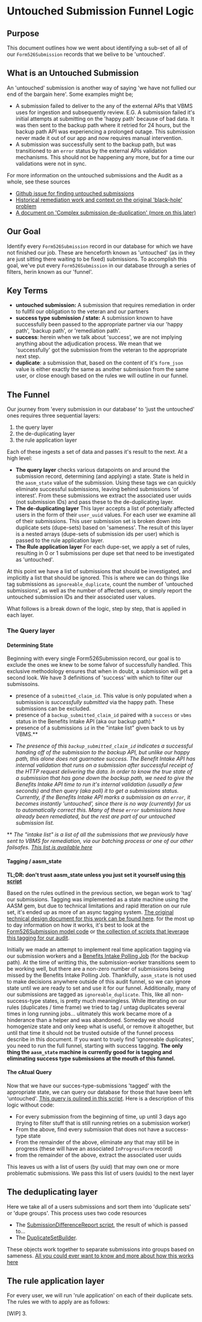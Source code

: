 # Untouched Submission Funnel Logic

## Purpose 
This document outlines how we went about identifying a sub-set of all of our `Form526Submission` records that we belive to be 'untouched'. 

## What is an Untouched Submission
An 'untouched' submission is another way of saying 'we have not fullied our end of the bargain here'. Some examples might be;
- A submission failed to deliver to the any of the external APIs that VBMS uses for ingestion and subsequently review.  E.G.  A submission failed it's initial attempts at submitting on the 'happy path' because of bad data.  It was then sent to the backup path where it retried for 24 hours, but the backup path API was experiencing a prolonged outage.  This submission never made it out of our app and now requires manual intervention.
- A submission was successfully sent to the backup path, but was transitioned to an `error` status by the external APIs validation mechanisms.  This should not be happening any more, but for a time our validations were not in sync.

For more information on the untouched submissions and the Audit as a whole, see these sources
- [Github issue for finding untouched submissions](https://github.com/department-of-veterans-affairs/va.gov-team/issues/80624)
- [Historical remediation work and context on the original 'black-hole' problem](https://github.com/department-of-veterans-affairs/va.gov-team/blob/master/products/disability/526ez/engineering_research/526_failure_batching_and_triage_handoff.md)
- [A document on 'Complex submission de-duplication' (more on this later)](https://github.com/department-of-veterans-affairs/va.gov-team/blob/master/products/disability/526ez/engineering_research/complex_submission_deduplication.md)

## Our Goal
Identify every `Form526Submission` record in our database for which we have not finished our job.  These are henceforth known as 'untouched' (as in they are just sitting there waiting to be fixed) submissions. To accomplish this goal, we've put every `Form526Submission` in our database through a series of filters, herin known as our 'funnel'.

## Key Terms
- **untouched submission:** A submission that requires remediation in order to fullfil our obligation to the veteran and our partners
- **success type submission / state:** A submission known to have successfully been passed to the appropriate partner via our 'happy path', 'backup path', or 'remediation path'.
- **success**: herein when we talk about 'success', we are not implying anything about the adjudication process.  We mean that we 'successfully' got the submission from the veteran to the appropriate next step.
- **duplicate**: a submission that, based on the content of it's `form_json` value is either exactly the same as another submission from the same user, or close enough based on the rules we will outline in our funnel.

## The Funnel

Our journey from 'every submission in our database' to 'just the untouched' ones requires three sequential layers:

1. the query layer
2. the de-duplicating layer
3. the rule application layer

Each of these ingests a set of data and passes it's result to the next.  At a high level:

- **The query layer** checks various datapoints on and around the submission record, determining (and applying) a state. State is held in the `aasm_state` value of the submission. Using these tags we can quickly eliminate successful submissions, leaving behind submissions 'of interest'.  From these submissions we extract the associated user uuids (not submission IDs) and pass these to the de-duplicating layer.
- **The de-duplicating layer** This layer accepts a list of potentially affected users in the form of their `user_uuid` values.  For each user we examine all of their submissions. This user submission set is broken down into duplicate sets (dupe-sets) based on 'sameness'. The result of this layer is a nested arrays (dupe-sets of submission ids per user) which is passed to the rule application layer.
- **The Rule application layer** For each dupe-set, we apply a set of rules, resulting in 0 or 1 submissions per dupe set that need to be investigated as 'untouched'.

At this point we have a list of submissions that should be investigated, and implicitly a list that should be ignored.  This is where we can do things like tag submissions as `ignoreable_duplicate`, count the number of 'untouched submissions', as well as the number of affected users, or simply report the untouched submission IDs and their associated user values.

What follows is a break down of the logic, step by step, that is applied in each layer.

### The Query layer

#### Determining State 

Beginning with every single Form526Submission record, our goal is to exclude the ones we knew to be some falvor of successfully handled.  This exclusive methodology ensures that when in doubt, a submission will get a second look. We have 3 definitions of 'success' with which to filter our submissoins.

- presence of a `submitted_claim_id`. This value is only populated when a submission is *successfully submitted* via the happy path. These submissions can be excluded.
- presence of a `backup_submitted_claim_id` paired with a `success` or `vbms` status in the Benefits Intake API (aka our backup path).*
- presence of a submissions `id` in the "intake list" given back to us by VBMS.**

* *The presence of this `backup_submitted_claim_id` indicates a successful handing off of the submission to the backup API, but unlike our happy path, this alone does not guarnatee success.  The Benefit Intake API has internal validation that runs on a submission *after* successful receipt of the HTTP request delivering the data.  In order to know the true state of a submission that has gone down the backup path, we need to give the Benefits Intake API time to run it's internal validation (usually a few seconds) and then query (aka poll) it to get a submissions status.  Currently, if the Benefits Intake API marks a submission as an `error`, it becomes instantly 'untouched', since there is no way (currently) for us to automatically correct this.  Many of these `error` submissions have already been remediated, but the rest are part of our untouched submission list.*

** *The "intake list" is a list of all the submissions that we previously have sent to VBMS for remediation, via our batching process or one of our other failsafes. [This list is available here](https://github.com/department-of-veterans-affairs/va.gov-team/issues/80624#issuecomment-2061883846)*

#### Tagging / aasm_state

**TL;DR: don't trust aasm_state unless you just set it yourself using [this script](https://github.com/department-of-veterans-affairs/va.gov-team-sensitive/blob/master/teams/benefits/scripts/526/untouched_submission_audit/apply_success_states.rb)**

Based on the rules outlined in the previous section, we began work to 'tag' our submissions.  Tagging was implemented as a state machine using the AASM gem, but due to technical limitations and rapid itteration on our rule set, it's ended up as more of an async tagging system.  [The original technical design document for this work can be found here](https://github.com/department-of-veterans-affairs/va.gov-team/blob/master/products/disability/526ez/implementation/form_526_state_machine.md). for the most up to day information on how it works, it's best to look at the [Form526Submission model code](https://github.com/department-of-veterans-affairs/vets-api/blob/d017c2391a2d44de38d06507a447a8f0434a852d/app/models/form526_submission.rb#L15) or [the collection of scripts that leverage this tagging for our audit](https://github.com/department-of-veterans-affairs/va.gov-team-sensitive/tree/master/teams/benefits/scripts/526/untouched_submission_audit).  

Initially we made an attempt to implement real time application tagging via our submission workers and a [Benefits Intake Polling Job](https://github.com/department-of-veterans-affairs/vets-api/blob/master/app/sidekiq/form526_status_polling_job.rb) (for the backup path). At the time of writting this, the submission-worker transitions seem to be working well, but there are a non-zero number of submissions being missed by the Benefits Intake Polling Job. Thankfully, `aasm_state` is not used to make decisions anywhere outside of this audit funnel, so we can ignore state until we are ready to set and use it for our funnel. Additionally, many of our submissions are tagged as `ignoreable_duplicate`. This, like all non-success-type states, is pretty much meaningless. While itterating on our rules (duplicates / time frame) we tried to tag / untag duplicates several times in long running jobs... ulitmately this work became more of a hinderance than a helper and was abandoned. Someday we should homogenize state and only keep what is useful, or remove it altogether, but until that time it should not be trusted outside of the funnel process describe in this document. If you want to truely find 'ignoreable duplicates', you need to run the full funnel, starting with success tagging.  **The only thing the `aasm_state` machine is currently good for is tagging and eliminating success type submissions at the mouth of this funnel.**

#### The cAtual Query

Now that we have our succes-type-submissions 'tagged' with the appropriate state, we can query our database for those that have been left 'untouched'.  [This query is oulined in this script](https://github.com/department-of-veterans-affairs/va.gov-team-sensitive/blob/master/teams/benefits/scripts/526/untouched_submission_audit/query_runner.rb).  Here is a description of this logic without code:

- For every submission from the beginning of time, up until 3 days ago (trying to filter stuff that is still running retries on a submission worker)
- From the above, find every submission that does not have a success-type state
- From the remainder of the above, eliminate any that may still be in progress (these will have an associated `InProgressForm` record)
- from the remainder of the above, extract the associated user uuids

This leaves us with a list of users (by uuid) that may own one or more problematic submissions.  We pass this list of users (uuids) to the next layer

## The deduplicating layer

Here we take all of a users submissions and sort them into 'duplicate sets' or 'dupe groups'.  This process uses two code resources
- The [SubmissionDifferenceReport script](https://github.com/department-of-veterans-affairs/va.gov-team-sensitive/blob/master/teams/benefits/scripts/526/submission_difference_report.rb), the result of which is passed to...
- The [DuplicateSetBuilder](https://github.com/department-of-veterans-affairs/va.gov-team-sensitive/blob/master/teams/benefits/scripts/526/untouched_submission_audit/duplicate_set_builder.rb).

These objects work together to separate submissions into groups based on sameness. [All you could ever want to know and more about how this works here](https://github.com/department-of-veterans-affairs/va.gov-team/blob/master/products/disability/526ez/engineering_research/complex_submission_deduplication.md)

## The rule application layer

For every user, we will run 'rule application' on each of their duplicate sets.  The rules we with to apply are as follows:

[WIP]
3. 
